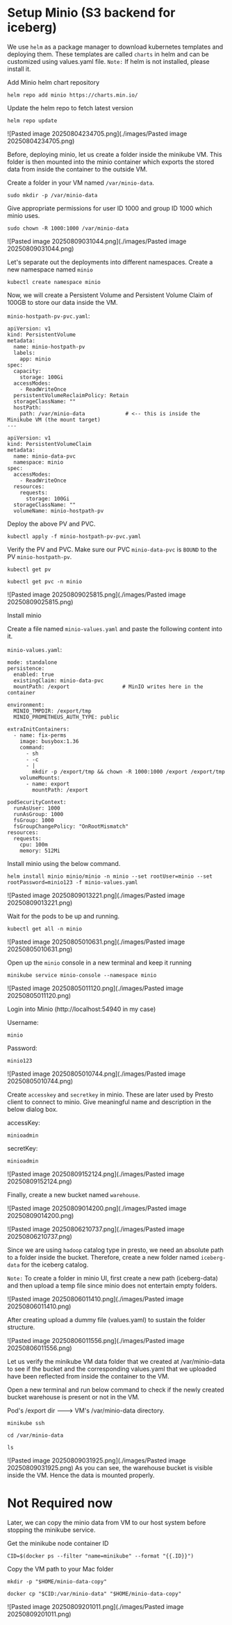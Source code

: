# Setup Minio (S3 backend for iceberg)

We use `helm` as a package manager to download kubernetes templates and deploying them. These templates are called `charts` in helm and can be customized using values.yaml file.
`Note:` If helm is not installed, please install it.

Add Minio helm chart repository

```
helm repo add minio https://charts.min.io/
```

Update the helm repo to fetch latest version

```
helm repo update
```

![Pasted image 20250804234705.png](./images/Pasted image 20250804234705.png)

Before, deploying minio, let us create a folder inside the minikube VM. This folder is then mounted into the minio container which exports the stored data from inside the container to the outside VM.

Create a folder in your VM named `/var/minio-data`.

```
sudo mkdir -p /var/minio-data
```

Give appropriate permissions for user ID 1000 and group ID 1000 which minio uses.

```
sudo chown -R 1000:1000 /var/minio-data
```

![Pasted image 20250809031044.png](./images/Pasted image 20250809031044.png)

Let's separate out the deployments into different namespaces. Create a new namespace named `minio`

```
kubectl create namespace minio
```

Now, we will create a Persistent Volume and Persistent Volume Claim of 100GB to store our data inside the VM.

`minio-hostpath-pv-pvc.yaml`:

```
apiVersion: v1
kind: PersistentVolume
metadata:
  name: minio-hostpath-pv
  labels:
    app: minio
spec:
  capacity:
    storage: 100Gi
  accessModes:
    - ReadWriteOnce
  persistentVolumeReclaimPolicy: Retain
  storageClassName: ""
  hostPath:
    path: /var/minio-data             # <-- this is inside the Minikube VM (the mount target)
---

apiVersion: v1
kind: PersistentVolumeClaim
metadata:
  name: minio-data-pvc
  namespace: minio
spec:
  accessModes:
    - ReadWriteOnce
  resources:
    requests:
      storage: 100Gi
  storageClassName: ""
  volumeName: minio-hostpath-pv
```

Deploy the above PV and PVC.

```
kubectl apply -f minio-hostpath-pv-pvc.yaml
```

Verify the PV and PVC. Make sure our PVC `minio-data-pvc` is `BOUND` to the PV `minio-hostpath-pv`.

```
kubectl get pv
```

```
kubectl get pvc -n minio
```

![Pasted image 20250809025815.png](./images/Pasted image 20250809025815.png)

Install minio

Create a file named `minio-values.yaml` and paste the following content into it.

`minio-values.yaml`:

```
mode: standalone
persistence:
  enabled: true
  existingClaim: minio-data-pvc
  mountPath: /export                 # MinIO writes here in the container

environment:
  MINIO_TMPDIR: /export/tmp
  MINIO_PROMETHEUS_AUTH_TYPE: public

extraInitContainers:
  - name: fix-perms
    image: busybox:1.36
    command:
      - sh
      - -c
      - |
        mkdir -p /export/tmp && chown -R 1000:1000 /export /export/tmp
    volumeMounts:
      - name: export
        mountPath: /export

podSecurityContext:
  runAsUser: 1000
  runAsGroup: 1000
  fsGroup: 1000
  fsGroupChangePolicy: "OnRootMismatch"
resources:
  requests:
    cpu: 100m
    memory: 512Mi
```

Install minio using the below command.

```
helm install minio minio/minio -n minio --set rootUser=minio --set rootPassword=minio123 -f minio-values.yaml
```

![Pasted image 20250809013221.png](./images/Pasted image 20250809013221.png)

Wait for the pods to be up and running.

```
kubectl get all -n minio
```

![Pasted image 20250805010631.png](./images/Pasted image 20250805010631.png)

Open up the `minio` console in a new terminal and keep it running

```
minikube service minio-console --namespace minio
```

![Pasted image 20250805011120.png](./images/Pasted image 20250805011120.png)

Login into Minio (http://localhost:54940 in my case)

Username: 
```
minio
```

Password: 
```
minio123
```

![Pasted image 20250805010744.png](./images/Pasted image 20250805010744.png)

Create `accesskey` and `secretkey` in minio. These are later used by Presto client to connect to minio. Give meaningful name and description in the below dialog box.

accessKey:
```
minioadmin
```

secretKey:
```
minioadmin
```

![Pasted image 20250809152124.png](./images/Pasted image 20250809152124.png)

Finally, create a new bucket named `warehouse`.

![Pasted image 20250809014200.png](./images/Pasted image 20250809014200.png)

![Pasted image 20250806210737.png](./images/Pasted image 20250806210737.png)

Since we are using `hadoop` catalog type in presto, we need an absolute path to a folder inside the bucket. Therefore, create a new folder named `iceberg-data` for the iceberg catalog.

`Note:` To create a folder in minio UI, first create a new path (iceberg-data) and then upload a temp file since minio does not entertain empty folders.

![Pasted image 20250806011410.png](./images/Pasted image 20250806011410.png)

After creating upload a dummy file (values.yaml) to sustain the folder structure.

![Pasted image 20250806011556.png](./images/Pasted image 20250806011556.png)

Let us verify the minikube VM data folder that we created at /var/minio-data to see if the bucket and the corresponding values.yaml that we uploaded have been reflected from inside the container to the VM.

Open a new terminal and run below command to check if the newly created bucket warehouse is present or not in the VM.

Pod's /export dir ---> VM's /var/minio-data directory.

```
minikube ssh
```

```
cd /var/minio-data
```

```
ls
```

![Pasted image 20250809031925.png](./images/Pasted image 20250809031925.png)
As you can see, the warehouse bucket is visible inside the VM. Hence the data is mounted properly.

# Not Required now

Later, we can copy the minio data from VM to our host system before stopping the minikube service.

Get the minikube node container ID

```
CID=$(docker ps --filter "name=minikube" --format "{{.ID}}")
```

Copy the VM path to your Mac folder

```
mkdir -p "$HOME/minio-data-copy"
```

```
docker cp "$CID:/var/minio-data" "$HOME/minio-data-copy"
```

![Pasted image 20250809201011.png](./images/Pasted image 20250809201011.png)